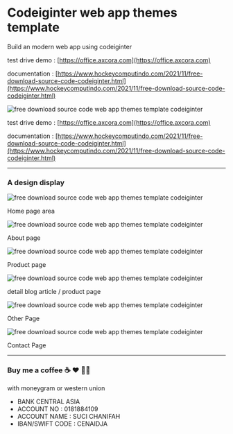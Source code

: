 # Codeiginter web app themes template

Build an modern web app using codeiginter

test drive demo : [https://office.axcora.com](https://office.axcora.com)

documentation : [https://www.hockeycomputindo.com/2021/11/free-download-source-code-codeiginter.html](https://www.hockeycomputindo.com/2021/11/free-download-source-code-codeiginter.html)

![free download source code web app themes template codeiginter](https://1.bp.blogspot.com/-9WUOc-MeZo8/YZ6GCO5Iq-I/AAAAAAAASEA/ZvNRwfX2IY8yNhGEIs4RISSWosngqWyDgCLcBGAsYHQ/s1024/WhatShop%2Bweb.jpg)


test drive demo : [https://office.axcora.com](https://office.axcora.com)

documentation : [https://www.hockeycomputindo.com/2021/11/free-download-source-code-codeiginter.html](https://www.hockeycomputindo.com/2021/11/free-download-source-code-codeiginter.html)

----------------------------------------

### A design display

![free download source code web app themes template codeiginter](https://1.bp.blogspot.com/-fGEUGB0hKtA/YZ6DS5tWceI/AAAAAAAASDY/8vxBQKM2EPMmlTxNS9KPJ4Me-XLlcFyRwCLcBGAsYHQ/s4026/free%2Bdownload%2Bsource%2Bcode%2Bcodeiginter%2Bgratis%2Bterbaru%2B%25281%2529.jpeg)

Home page area

![free download source code web app themes template codeiginter](https://1.bp.blogspot.com/-fXSOkJ_YD6E/YZ6DVIonNsI/AAAAAAAASDo/CEbGtUsq-u0pFPfjQTdw3p1DMZFmWIYYwCLcBGAsYHQ/s3800/free%2Bdownload%2Bsource%2Bcode%2Bcodeiginter%2Bgratis%2Bterbaru%2B%25286%2529.jpeg)

About page


![free download source code web app themes template codeiginter](https://1.bp.blogspot.com/-H7cPoXefw8I/YZ6DUHuWPrI/AAAAAAAASDk/TFE8YpU0oK4y7eStcbsyXryaASWiF57IwCLcBGAsYHQ/s1234/free%2Bdownload%2Bsource%2Bcode%2Bcodeiginter%2Bgratis%2Bterbaru%2B%25285%2529.jpeg)

Product page


![free download source code web app themes template codeiginter](https://1.bp.blogspot.com/-AHFqoVum_9E/YZ6DThxRSUI/AAAAAAAASDg/puthO6Zg1FwgUGwU1rnL-R066Zkqf0-4wCLcBGAsYHQ/s1533/free%2Bdownload%2Bsource%2Bcode%2Bcodeiginter%2Bgratis%2Bterbaru%2B%25284%2529.jpeg)

detail blog article / product page


![free download source code web app themes template codeiginter](https://1.bp.blogspot.com/-3X07fcBgGM4/YZ6DTU9ALAI/AAAAAAAASDc/mLxcMapg3WUcsJ36FsmCGrYNuL6qru2kQCLcBGAsYHQ/s1319/free%2Bdownload%2Bsource%2Bcode%2Bcodeiginter%2Bgratis%2Bterbaru%2B%25283%2529.jpeg)

Other Page

![free download source code web app themes template codeiginter](https://1.bp.blogspot.com/-k92Mt0V6pL4/YZ6DRIY90nI/AAAAAAAASDQ/ETqN9s4S2MgAOx-b92hgHdsOMliSXMOHQCLcBGAsYHQ/s1237/free%2Bdownload%2Bsource%2Bcode%2Bcodeiginter%2Bgratis%2Bterbaru%2B%25282%2529.jpeg)

Contact Page


--------------------------------------------------------------------------------------------------------------------

### Buy me a coffee ☕️ ❤️  ✌🏻 

with moneygram or western union

+ BANK CENTRAL ASIA
+ ACCOUNT NO : 0181884109
+ ACCOUNT NAME : SUCI CHANIFAH
+ IBAN/SWIFT CODE : CENAIDJA

